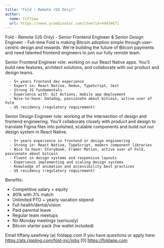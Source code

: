 ```yaml
---
title: "Fold : Remote (US Only)"
author:
  name: tiffsaw
  url: https://news.ycombinator.com/item?id=44434671
---
```


<JobNavigation />

Fold - Remote (US Only) - Senior Frontend Engineer &amp; Senior Design Engineer - Full-time
Fold is making Bitcoin adoption simple through user-centric design and rewards. We&#x27;re building the future of Bitcoin payments and need talented frontend engineers to join our fully remote team.

Senior Frontend Engineer role: working on our React Native apps. You&#x27;ll build new features, architect solutions, and collaborate with our product and design teams.

<pre><code>  - 5+ years frontend dev experience
  - Expert in: React Native, Redux, TypeScript, Jest
  - Strong JS fundamentals 
  - Experience with: Git Actions, mobile app deployment 
  - Nice-to-have: Datadog, passionate about bitcoin, active user of Fold
  - US residency (regulatory requirement)
</code></pre>
Senior Design Engineer role: working at the intersection of design and frontend engineering. You&#x27;ll collaborate closely with product and design to translate Figma files into polished, scalable components and build out our design system in React Native.

<pre><code>  - 5+ years experience in frontend or design engineering
  - Strong in: React Native, TypeScript, modern component libraries
  - Nice to have: Storybook, Framer Motion, active user of Fold, passionate about bitcoin
  - Fluent in design systems and responsive layouts
  - Experience implementing and scaling design systems
  - Knowledge of animation and accessibility best practices
  - US residency (regulatory requirement)
</code></pre>
Benefits:
  - Competitive salary + equity
  - 401k with 3% match
  - Unlimited PTO + yearly vacation stipend
  - Full health&#x2F;dental&#x2F;vision
  - Paid parental leave
  - Regular team meetups
  - No Monday meetings (seriously)
  - Bitcoin starter pack (hw wallet included)

Email tiffany.sawhney (a) foldapp.com if you have questions or apply here: <a href="https:&#x2F;&#x2F;ats.rippling.com&#x2F;fold-inc&#x2F;jobs" rel="nofollow">https:&#x2F;&#x2F;ats.rippling.com&#x2F;fold-inc&#x2F;jobs</a> [0] <a href="https:&#x2F;&#x2F;foldapp.com" rel="nofollow">https:&#x2F;&#x2F;foldapp.com</a>
<JobApplication />
